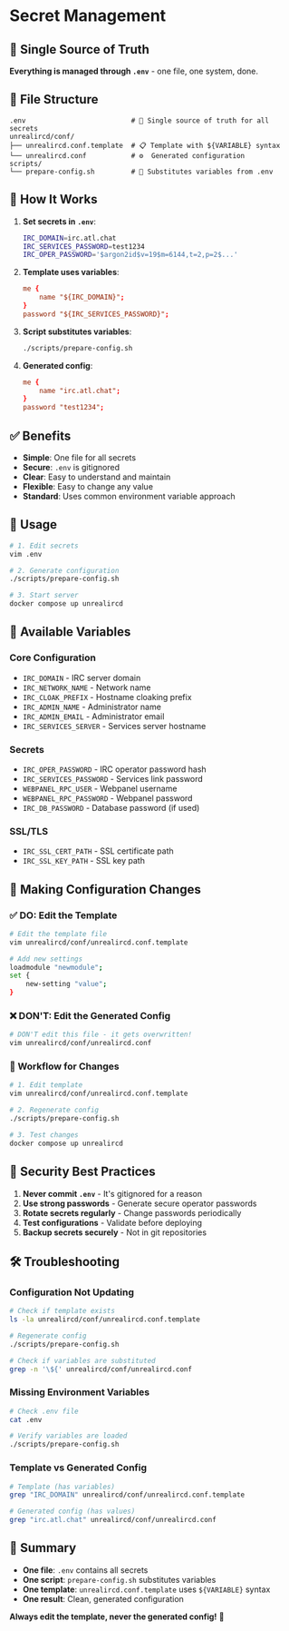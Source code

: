 # Secret Management

## 🎯 **Single Source of Truth**

**Everything is managed through `.env`** - one file, one system, done.

## 📁 **File Structure**

```
.env                          # 🔑 Single source of truth for all secrets
unrealircd/conf/
├── unrealircd.conf.template  # 📋 Template with ${VARIABLE} syntax
└── unrealircd.conf           # ⚙️  Generated configuration
scripts/
└── prepare-config.sh         # 🔧 Substitutes variables from .env
```

## 🔑 **How It Works**

1. **Set secrets in `.env`**:
   ```bash
   IRC_DOMAIN=irc.atl.chat
   IRC_SERVICES_PASSWORD=test1234
   IRC_OPER_PASSWORD='$argon2id$v=19$m=6144,t=2,p=2$...'
   ```

2. **Template uses variables**:
   ```conf
   me {
       name "${IRC_DOMAIN}";
   }
   password "${IRC_SERVICES_PASSWORD}";
   ```

3. **Script substitutes variables**:
   ```bash
   ./scripts/prepare-config.sh
   ```

4. **Generated config**:
   ```conf
   me {
       name "irc.atl.chat";
   }
   password "test1234";
   ```

## ✅ **Benefits**

- **Simple**: One file for all secrets
- **Secure**: `.env` is gitignored
- **Clear**: Easy to understand and maintain
- **Flexible**: Easy to change any value
- **Standard**: Uses common environment variable approach

## 🚀 **Usage**

```bash
# 1. Edit secrets
vim .env

# 2. Generate configuration
./scripts/prepare-config.sh

# 3. Start server
docker compose up unrealircd
```

## 🔧 **Available Variables**

### **Core Configuration**
- `IRC_DOMAIN` - IRC server domain
- `IRC_NETWORK_NAME` - Network name
- `IRC_CLOAK_PREFIX` - Hostname cloaking prefix
- `IRC_ADMIN_NAME` - Administrator name
- `IRC_ADMIN_EMAIL` - Administrator email
- `IRC_SERVICES_SERVER` - Services server hostname

### **Secrets**
- `IRC_OPER_PASSWORD` - IRC operator password hash
- `IRC_SERVICES_PASSWORD` - Services link password
- `WEBPANEL_RPC_USER` - Webpanel username
- `WEBPANEL_RPC_PASSWORD` - Webpanel password
- `IRC_DB_PASSWORD` - Database password (if used)

### **SSL/TLS**
- `IRC_SSL_CERT_PATH` - SSL certificate path
- `IRC_SSL_KEY_PATH` - SSL key path

## 📝 **Making Configuration Changes**

### **✅ DO: Edit the Template**
```bash
# Edit the template file
vim unrealircd/conf/unrealircd.conf.template

# Add new settings
loadmodule "newmodule";
set {
    new-setting "value";
}
```

### **❌ DON'T: Edit the Generated Config**
```bash
# DON'T edit this file - it gets overwritten!
vim unrealircd/conf/unrealircd.conf
```

### **🔄 Workflow for Changes**
```bash
# 1. Edit template
vim unrealircd/conf/unrealircd.conf.template

# 2. Regenerate config
./scripts/prepare-config.sh

# 3. Test changes
docker compose up unrealircd
```

## 🔐 **Security Best Practices**

1. **Never commit `.env`** - It's gitignored for a reason
2. **Use strong passwords** - Generate secure operator passwords
3. **Rotate secrets regularly** - Change passwords periodically
4. **Test configurations** - Validate before deploying
5. **Backup secrets securely** - Not in git repositories

## 🛠️ **Troubleshooting**

### **Configuration Not Updating**
```bash
# Check if template exists
ls -la unrealircd/conf/unrealircd.conf.template

# Regenerate config
./scripts/prepare-config.sh

# Check if variables are substituted
grep -n '\${' unrealircd/conf/unrealircd.conf
```

### **Missing Environment Variables**
```bash
# Check .env file
cat .env

# Verify variables are loaded
./scripts/prepare-config.sh
```

### **Template vs Generated Config**
```bash
# Template (has variables)
grep "IRC_DOMAIN" unrealircd/conf/unrealircd.conf.template

# Generated config (has values)
grep "irc.atl.chat" unrealircd/conf/unrealircd.conf
```

## 🎯 **Summary**

- **One file**: `.env` contains all secrets
- **One script**: `prepare-config.sh` substitutes variables
- **One template**: `unrealircd.conf.template` uses `${VARIABLE}` syntax
- **One result**: Clean, generated configuration

**Always edit the template, never the generated config!** 🎉